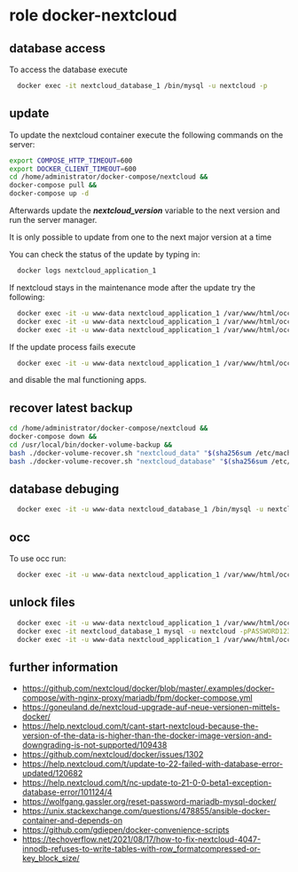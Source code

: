 # role docker-nextcloud

## database access
To access the database execute
```bash
  docker exec -it nextcloud_database_1 /bin/mysql -u nextcloud -p
```

## update

To update the nextcloud container execute the following commands on the server:

```bash
export COMPOSE_HTTP_TIMEOUT=600
export DOCKER_CLIENT_TIMEOUT=600
cd /home/administrator/docker-compose/nextcloud &&
docker-compose pull &&
docker-compose up -d
```

Afterwards update the ***nextcloud_version*** variable to the next version and run the server manager.

It is only possible to update from one to the next major version at a time

You can check the status of the update by typing in:

```bash
  docker logs nextcloud_application_1
```

If nextcloud stays in the maintenance mode after the update try the following:

```bash
  docker exec -it -u www-data nextcloud_application_1 /var/www/html/occ maintenance:mode --on
  docker exec -it -u www-data nextcloud_application_1 /var/www/html/occ upgrade
  docker exec -it -u www-data nextcloud_application_1 /var/www/html/occ maintenance:mode --off
```

If the update process fails execute

```bash
  docker exec -it -u www-data nextcloud_application_1 /var/www/html/occ maintenance:repair
```

and disable the mal functioning apps.

## recover latest backup
```bash
cd /home/administrator/docker-compose/nextcloud &&
docker-compose down &&
cd /usr/local/bin/docker-volume-backup &&
bash ./docker-volume-recover.sh "nextcloud_data" "$(sha256sum /etc/machine-id | head -c 64)" &&
bash ./docker-volume-recover.sh "nextcloud_database" "$(sha256sum /etc/machine-id | head -c 64)"
```

## database debuging

```bash
  docker exec -it -u www-data nextcloud_database_1 /bin/mysql -u nextcloud -p
```
## occ

To use occ run:

```bash
  docker exec -it -u www-data nextcloud_application_1 /var/www/html/occ
```

## unlock files
```bash
  docker exec -it -u www-data nextcloud_application_1 /var/www/html/occ maintenance:mode --on
  docker exec -it nextcloud_database_1 mysql -u nextcloud -pPASSWORD1234132 -D nextcloud -e "delete from oc_file_locks where 1"
  docker exec -it -u www-data nextcloud_application_1 /var/www/html/occ maintenance:mode --off
```

## further information
- https://github.com/nextcloud/docker/blob/master/.examples/docker-compose/with-nginx-proxy/mariadb/fpm/docker-compose.yml
- https://goneuland.de/nextcloud-upgrade-auf-neue-versionen-mittels-docker/
- https://help.nextcloud.com/t/cant-start-nextcloud-because-the-version-of-the-data-is-higher-than-the-docker-image-version-and-downgrading-is-not-supported/109438
- https://github.com/nextcloud/docker/issues/1302
- https://help.nextcloud.com/t/update-to-22-failed-with-database-error-updated/120682
- https://help.nextcloud.com/t/nc-update-to-21-0-0-beta1-exception-database-error/101124/4
- https://wolfgang.gassler.org/reset-password-mariadb-mysql-docker/
- https://unix.stackexchange.com/questions/478855/ansible-docker-container-and-depends-on
- https://github.com/gdiepen/docker-convenience-scripts
- https://techoverflow.net/2021/08/17/how-to-fix-nextcloud-4047-innodb-refuses-to-write-tables-with-row_formatcompressed-or-key_block_size/

